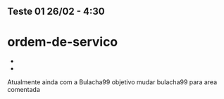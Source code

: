 Teste 01
26/02 -  4:30 
-
# ordem-de-servico
-
-
Atualmente
ainda com a Bulacha99
objetivo
mudar bulacha99 para area comentada

